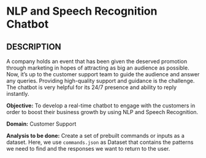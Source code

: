 # NLP and Speech Recognition Chatbot

## DESCRIPTION

A company holds an event that has been given the deserved promotion through marketing in hopes of attracting as big an audience as possible. Now, it’s up to the customer support team to guide the audience and answer any queries. Providing high-quality support and guidance is the challenge. The chatbot is very helpful for its 24/7 presence and ability to reply instantly. 

**Objective:** To develop a real-time chatbot to engage with the customers in order to boost their business growth by using NLP and Speech Recognition.

**Domain:**  Customer Support

**Analysis to be done:** Create a set of prebuilt commands or inputs as a dataset. Here, we use `commands.json` as Dataset that contains the patterns we need to find and the responses we want to return to the user.

